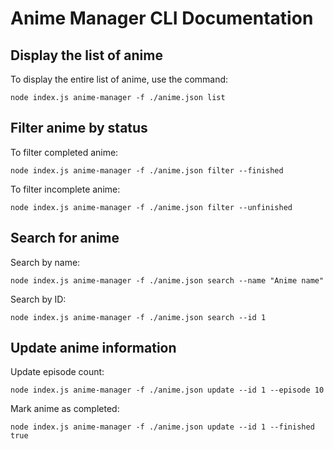 # Anime Manager CLI Documentation

## Display the list of anime
To display the entire list of anime, use the command:
```
node index.js anime-manager -f ./anime.json list
```

## Filter anime by status
To filter completed anime:
```
node index.js anime-manager -f ./anime.json filter --finished
```

To filter incomplete anime:
```
node index.js anime-manager -f ./anime.json filter --unfinished
```

## Search for anime
Search by name:
```
node index.js anime-manager -f ./anime.json search --name "Anime name"
```

Search by ID:
```
node index.js anime-manager -f ./anime.json search --id 1
```

## Update anime information
Update episode count:
```
node index.js anime-manager -f ./anime.json update --id 1 --episode 10
```

Mark anime as completed:
```
node index.js anime-manager -f ./anime.json update --id 1 --finished true
```
